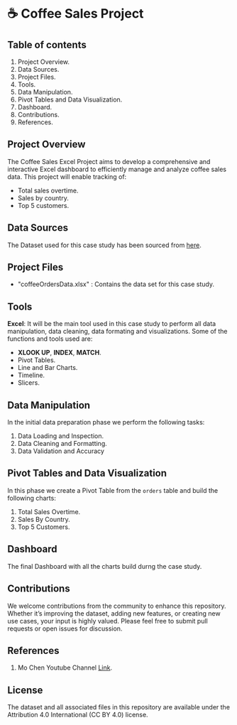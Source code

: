 # ☕️ Coffee Sales Project

## Table of contents
1. Project Overview.
2. Data Sources.
3. Project Files.
4. Tools.
5. Data Manipulation.
6. Pivot Tables and Data Visualization.
7. Dashboard.
8. Contributions.
9. References.

## Project Overview

The Coffee Sales Excel Project aims to develop a comprehensive and interactive Excel dashboard to efficiently manage and analyze coffee sales data. 
This project will enable tracking of:
- Total sales overtime.
- Sales by country.
- Top 5 customers.

## Data Sources

The Dataset used for this case study has been sourced from [here](https://github.com/mochen862/excel-project-coffee-sales).

## Project Files

- "coffeeOrdersData.xlsx" : Contains the data set for this case study.

## Tools
**Excel**: It will be the main tool used in this case study to perform all data manipulation, data cleaning, data formating and visualizations. 
Some of the functions and tools used are: 

- **XLOOK UP**, **INDEX**, **MATCH**.
- Pivot Tables.
- Line and Bar Charts.
- Timeline.
- Slicers.

## Data Manipulation

In the initial data preparation phase we perform the following tasks:
1. Data Loading and Inspection.
2. Data Cleaning and Formatting.
3. Data Validation and Accuracy

## Pivot Tables and Data Visualization

In this phase we create a Pivot Table from the `orders` table and build the following charts:
1. Total Sales Overtime.
2. Sales By Country.
3. Top 5 Customers.

## Dashboard

The final Dashboard with all the charts build durng the case study.

## Contributions

We welcome contributions from the community to enhance this repository. Whether it’s improving the dataset, adding new features, or creating new use cases, your input is highly valued. Please feel free to submit pull requests or open issues for discussion.

## References

1. Mo Chen Youtube Channel [Link](https://www.youtube.com/watch?v=m13o5aqeCbM&list=PLodYDTuHA29aFro3j4-Wsakm0jI8enRiN&index=5).

## License
The dataset and all associated files in this repository are available under the Attribution 4.0 International (CC BY 4.0) license.
